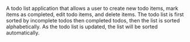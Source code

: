 A todo list application that allows a user to create new todo items, mark items as completed, edit todo items, and delete items. The todo list is first sorted by incomplete todos then completed todos, then
the list is sorted alphabetically. As the todo list is updated, the list will be sorted automatically.
